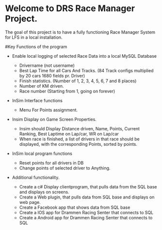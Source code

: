 # Welcome to DRS Race Manager Project.
The goal of this project is to have a fully functioning Race Manager System for LFS in a local installation.

#Key Functions of the program
- Enable local logging of selected Race Data into a local MySQL Database
    - Drivername (not username)
    - Best Lap Time for all Cars And Tracks. (84 Track configs multiplied by 20 cars 1680 fields pr. Driver)
    - Finish statistics. (Number of 1, 2, 3, 4, 5, 6, 7 and 8 places)
    - Number of KM driven.
    - Race number (Starting from 1, going on forever)
    
- InSim Interface functions
    - Menu For Points assignment.
    
- Insim Display on Game Screen Properties.
    - Insim should Display Distance driven, Name, Points, Current Ranking, Best Laptime on Lap/car, WR on Lap/car
    - When race is finished, a list of drivers in that race should be displayed, with the corresponding Points, sorted by points.
 
- InSim local program functions
    - Reset points for all drivers in DB
    - Change points of selected driver to Anything.

- Additional functionality.
    - Create a c# Display clientprogram, that pulls data from the SQL base and displays on screens.
    - Create a Web plugin, that pulls data from SQL base and displays on web page.
    - Create a Facebook app that shows data from SQL base
    - Create a IOS app for Drammen Racing Senter that connects to SQL
    - Create a Android app for Drammen Racing Senter that connects to SQL
